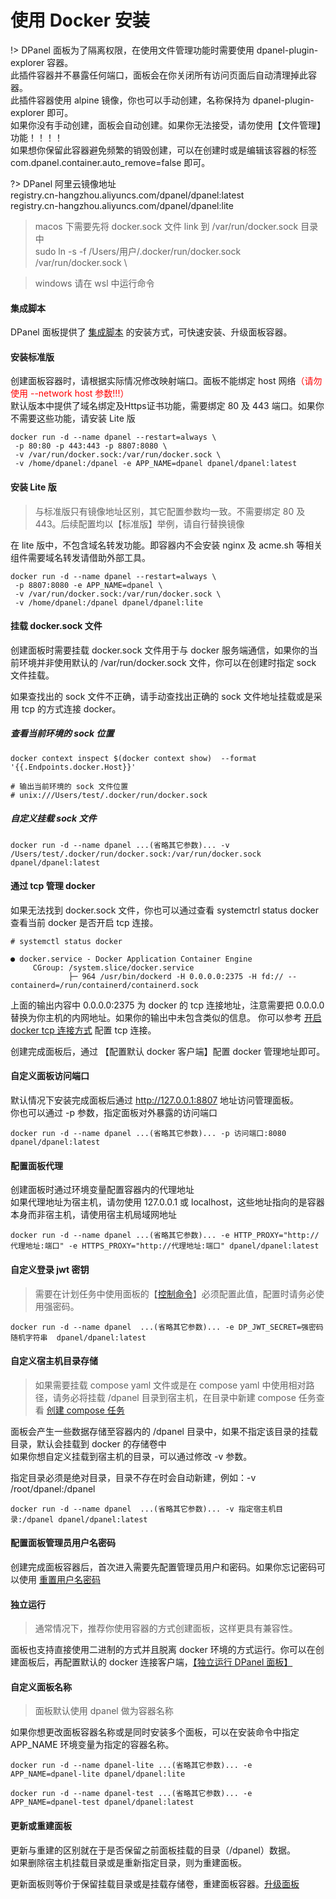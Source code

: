 # 使用 Docker 安装

!> DPanel 面板为了隔离权限，在使用文件管理功能时需要使用 dpanel-plugin-explorer 容器。\
此插件容器并不暴露任何端口，面板会在你关闭所有访问页面后自动清理掉此容器。\
此插件容器使用 alpine 镜像，你也可以手动创建，名称保持为 dpanel-plugin-explorer 即可。\
如果你没有手动创建，面板会自动创建。如果你无法接受，请勿使用【文件管理】功能！！！！ \
如果想你保留此容器避免频繁的销毁创建，可以在创建时或是编辑该容器的标签 com.dpanel.container.auto_remove=false 即可。

?> DPanel 阿里云镜像地址 \
registry.cn-hangzhou.aliyuncs.com/dpanel/dpanel:latest \
registry.cn-hangzhou.aliyuncs.com/dpanel/dpanel:lite

> macos 下需要先将 docker.sock 文件 link 到 /var/run/docker.sock 目录中 \
> sudo ln -s -f /Users/用户/.docker/run/docker.sock /var/run/docker.sock \

> windows 请在 wsl 中运行命令

#### 集成脚本

DPanel 面板提供了 [集成脚本](/zh-cn/install/shell) 的安装方式，可快速安装、升级面板容器。

#### 安装标准版

创建面板容器时，请根据实际情况修改映射端口。面板不能绑定 host 网络<span style="color: red">（请勿使用 --network host 参数!!!）</span> \
默认版本中提供了域名绑定及Https证书功能，需要绑定 80 及 443 端口。如果你不需要这些功能，请安装 Lite 版

```
docker run -d --name dpanel --restart=always \
 -p 80:80 -p 443:443 -p 8807:8080 \
 -v /var/run/docker.sock:/var/run/docker.sock \
 -v /home/dpanel:/dpanel -e APP_NAME=dpanel dpanel/dpanel:latest
```

#### 安装 Lite 版

> 与标准版只有镜像地址区别，其它配置参数均一致。不需要绑定 80 及 443。后续配置均以【标准版】举例，请自行替换镜像

在 lite 版中，不包含域名转发功能。即容器内不会安装 nginx 及 acme.sh 等相关组件需要域名转发请借助外部工具。

```
docker run -d --name dpanel --restart=always \
 -p 8807:8080 -e APP_NAME=dpanel \
 -v /var/run/docker.sock:/var/run/docker.sock \
 -v /home/dpanel:/dpanel dpanel/dpanel:lite
 ```

#### 挂载 docker.sock 文件

创建面板时需要挂载 docker.sock 文件用于与 docker 服务端通信，如果你的当前环境并非使用默认的 /var/run/docker.sock 文件，你可以在创建时指定 sock 文件挂载。

如果查找出的 sock 文件不正确，请手动查找出正确的 sock 文件地址挂载或是采用 tcp 的方式连接 docker。

##### 查看当前环境的 sock 位置

```
docker context inspect $(docker context show)  --format '{{.Endpoints.docker.Host}}'

# 输出当前环境的 sock 文件位置
# unix:///Users/test/.docker/run/docker.sock
```

##### 自定义挂载 sock 文件

```
docker run -d --name dpanel ...(省略其它参数)... -v /Users/test/.docker/run/docker.sock:/var/run/docker.sock dpanel/dpanel:latest
```

#### 通过 tcp 管理 docker

如果无法找到 docker.sock 文件，你也可以通过查看 systemctrl status docker 查看当前 docker 是否开启 tcp 连接。

```
# systemctl status docker 

● docker.service - Docker Application Container Engine
     CGroup: /system.slice/docker.service
             ├─ 964 /usr/bin/dockerd -H 0.0.0.0:2375 -H fd:// --containerd=/run/containerd/containerd.sock

```

上面的输出内容中 0.0.0.0:2375 为 docker 的 tcp 连接地址，注意需要把 0.0.0.0 替换为你主机的内网地址。如果你的输出中未包含类似的信息。
你可以参考 [开启 docker tcp 连接方式](zh-cn/manual/system/remote) 配置 tcp 连接。

创建完成面板后，通过 【配置默认 docker 客户端】配置 docker 管理地址即可。

 #### 自定义面板访问端口

默认情况下安装完成面板后通过 http://127.0.0.1:8807 地址访问管理面板。\
你也可以通过 -p 参数，指定面板对外暴露的访问端口

```
docker run -d --name dpanel ...(省略其它参数)... -p 访问端口:8080 dpanel/dpanel:latest
```

#### 配置面板代理

创建面板时通过环境变量配置容器内的代理地址 \
如果代理地址为宿主机，请勿使用 127.0.0.1 或 localhost，这些地址指向的是容器本身而非宿主机，请使用宿主机局域网地址

```
docker run -d --name dpanel ...(省略其它参数)... -e HTTP_PROXY="http://代理地址:端口" -e HTTPS_PROXY="http://代理地址:端口" dpanel/dpanel:latest
```

#### 自定义登录 jwt 密钥

> 需要在计划任务中使用面板的【[控制命令](/zh-cn/install/ctrl)】必须配置此值，配置时请务必使用强密码。

```
docker run -d --name dpanel  ...(省略其它参数)... -e DP_JWT_SECRET=强密码随机字符串  dpanel/dpanel:latest
```

#### 自定义宿主机目录存储

> 如果需要挂载 compose yaml 文件或是在 compose yaml 中使用相对路径，请务必将挂载 /dpanel 目录到宿主机，在目录中新建 compose 任务查看 [创建 compose 任务](zh-cn/manual/compose/create?id=通过挂载存储路径的方式创建)

面板会产生一些数据存储至容器内的 /dpanel 目录中，如果不指定该目录的挂载目录，默认会挂载到 docker 的存储卷中 \
如果你想自定义挂载到宿主机的目录，可以通过修改 -v 参数。

指定目录必须是绝对目录，目录不存在时会自动新建，例如：-v /root/dpanel:/dpanel 

```
docker run -d --name dpanel  ...(省略其它参数)... -v 指定宿主机目录:/dpanel dpanel/dpanel:latest
```

#### 配置面板管理员用户名密码

创建完成面板容器后，首次进入需要先配置管理员用户和密码。如果你忘记密码可以使用 [重置用户名密码](/zh-cn/install/ctrl?id=重置管理员用户)


#### 独立运行

> 通常情况下，推荐你使用容器的方式创建面板，这样更具有兼容性。

面板也支持直接使用二进制的方式并且脱离 docker 环境的方式运行。你可以在创建面板后，再配置默认的 docker 连接客户端，[【独立运行 DPanel 面板】](/zh-cn/install/source?id=启动)

#### 自定义面板名称

> 面板默认使用 dpanel 做为容器名称 

如果你想更改面板容器名称或是同时安装多个面板，可以在安装命令中指定 APP_NAME 环境变量为指定的容器名称。

```
docker run -d --name dpanel-lite ...(省略其它参数)... -e APP_NAME=dpanel-lite dpanel/dpanel:lite
```

```
docker run -d --name dpanel-test ...(省略其它参数)... -e APP_NAME=dpanel-test dpanel/dpanel:latest
```

#### 更新或重建面板

更新与重建的区别就在于是否保留之前面板挂载的目录（/dpanel）数据。\
如果删除宿主机挂载目录或是重新指定目录，则为重建面板。

更新面板则等价于保留挂载目录或是挂载存储卷，重建面板容器。[升级面板](/zh-cn/manual/setting/upgrade)